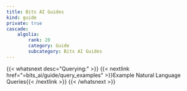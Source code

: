 ```yaml
---
title: Bits AI Guides
kind: guide
private: true
cascade:
    algolia:
        rank: 20
        category: Guide
        subcategory: Bits AI Guides
---
```


{{< whatsnext desc="Querying:" >}}
    {{< nextlink href="=bits_ai/guide/query_examples" >}}Example Natural Language Queries{{< /nextlink >}}
{{< /whatsnext >}}